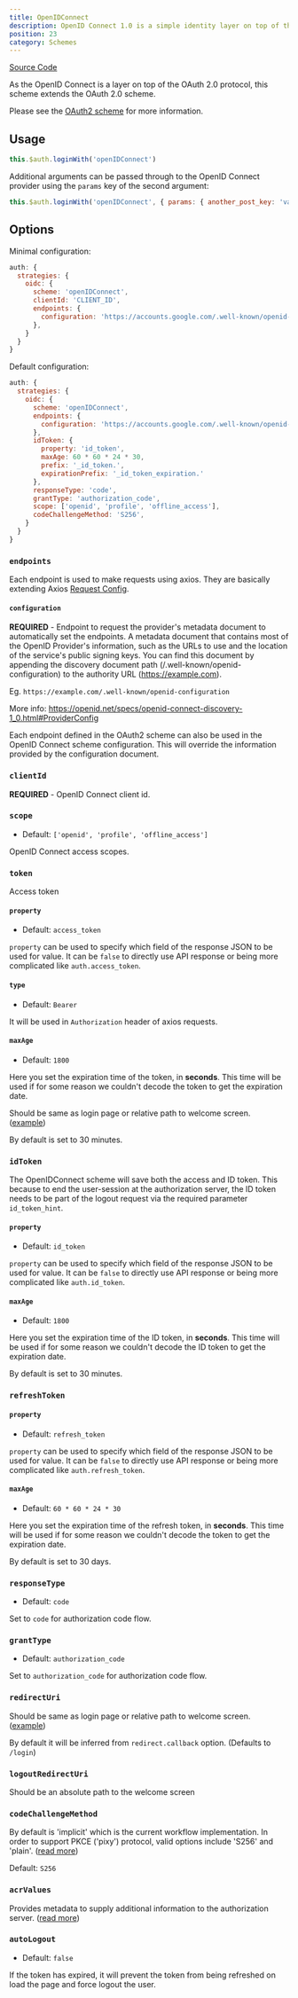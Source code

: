 ```yaml
---
title: OpenIDConnect
description: OpenID Connect 1.0 is a simple identity layer on top of the OAuth 2.0 protocol. It enables Clients to verify the identity of the End-User based on the authentication performed by an Authorization Server, as well as to obtain basic profile information about the End-User in an interoperable and REST-like manner.
position: 23
category: Schemes
---
```


[Source Code](https://github.com/nuxt-community/auth-module/blob/dev/src/schemes/openIDConnect.ts)

As the OpenID Connect is a layer on top of the OAuth 2.0 protocol, this scheme extends the OAuth 2.0 scheme.

Please see the [OAuth2 scheme](./oauth2) for more information.

## Usage

```js
this.$auth.loginWith('openIDConnect')
```

Additional arguments can be passed through to the OpenID Connect provider using the `params` key of the second argument:

```js
this.$auth.loginWith('openIDConnect', { params: { another_post_key: 'value' } })
```

## Options
Minimal configuration:
```js
auth: {
  strategies: {
    oidc: {
      scheme: 'openIDConnect',
      clientId: 'CLIENT_ID',
      endpoints: {
        configuration: 'https://accounts.google.com/.well-known/openid-configuration',
      },
    }
  }
}
```

Default configuration:
```js
auth: {
  strategies: {
    oidc: {
      scheme: 'openIDConnect',
      endpoints: {
        configuration: 'https://accounts.google.com/.well-known/openid-configuration',
      },
      idToken: {
        property: 'id_token',
        maxAge: 60 * 60 * 24 * 30,
        prefix: '_id_token.',
        expirationPrefix: '_id_token_expiration.'
      },
      responseType: 'code',
      grantType: 'authorization_code',
      scope: ['openid', 'profile', 'offline_access'],
      codeChallengeMethod: 'S256',
    }
  }
}
```

### `endpoints`

Each endpoint is used to make requests using axios. They are basically extending Axios [Request Config](https://github.com/axios/axios#request-config).

#### `configuration`

**REQUIRED** - Endpoint to request the provider's metadata document to automatically set the endpoints. A metadata document that contains most of the OpenID Provider's information, such as the URLs to use and the location of the service's public signing keys. You can find this document by appending the discovery document path (/.well-known/openid-configuration) to the authority URL (https://example.com).
 
Eg. `https://example.com/.well-known/openid-configuration`
 
More info: https://openid.net/specs/openid-connect-discovery-1_0.html#ProviderConfig

Each endpoint defined in the OAuth2 scheme can also be used in the OpenID Connect scheme configuration. This will override the information provided by the configuration document.

### `clientId`

**REQUIRED** - OpenID Connect client id.

### `scope`

- Default: `['openid', 'profile', 'offline_access']`

OpenID Connect access scopes.

### `token`

Access token

#### `property`

- Default: `access_token`

`property` can be used to specify which field of the response JSON to be used for value. It can be `false` to directly use API response or being more complicated like `auth.access_token`.

#### `type`

- Default: `Bearer`

It will be used in `Authorization` header of axios requests.

#### `maxAge`

- Default: `1800`

Here you set the expiration time of the token, in **seconds**.
This time will be used if for some reason we couldn't decode the token to get the expiration date.

Should be same as login page or relative path to welcome screen. ([example](https://github.com/nuxt-community/auth-module/blob/dev/examples/demo/pages/callback.vue))

By default is set to 30 minutes.

### `idToken`

The OpenIDConnect scheme will save both the access and ID token. This because to end the user-session at the authorization server, the ID token needs to be part of the logout request via the required parameter `id_token_hint`.

#### `property`

- Default: `id_token`

`property` can be used to specify which field of the response JSON to be used for value. It can be `false` to directly use API response or being more complicated like `auth.id_token`.

#### `maxAge`

- Default: `1800`

Here you set the expiration time of the ID token, in **seconds**.
This time will be used if for some reason we couldn't decode the ID token to get the expiration date.

By default is set to 30 minutes.

### `refreshToken`

#### `property`

- Default: `refresh_token`

`property` can be used to specify which field of the response JSON to be used for value. It can be `false` to directly use API response or being more complicated like `auth.refresh_token`.

#### `maxAge`

- Default: `60 * 60 * 24 * 30`

Here you set the expiration time of the refresh token, in **seconds**.
This time will be used if for some reason we couldn't decode the token to get the expiration date.

By default is set to 30 days.

### `responseType`

- Default: `code`

Set to `code` for authorization code flow.

### `grantType`

- Default: `authorization_code`

Set to `authorization_code` for authorization code flow.

### `redirectUri`

Should be same as login page or relative path to welcome screen. ([example](https://github.com/nuxt-community/auth-module/blob/dev/examples/demo/pages/callback.vue))

By default it will be inferred from `redirect.callback` option. (Defaults to `/login`)

### `logoutRedirectUri`

Should be an absolute path to the welcome screen

### `codeChallengeMethod`

By default is 'implicit' which is the current workflow implementation. In order to support PKCE ('pixy') protocol, valid options include 'S256' and 'plain'. ([read more](https://tools.ietf.org/html/rfc7636))

Default: `S256`

### `acrValues`

Provides metadata to supply additional information to the authorization server. ([read more](https://ldapwiki.com/wiki/Acr_values))

### `autoLogout`

- Default: `false`

If the token has expired, it will prevent the token from being refreshed on load the page and force logout the user.
